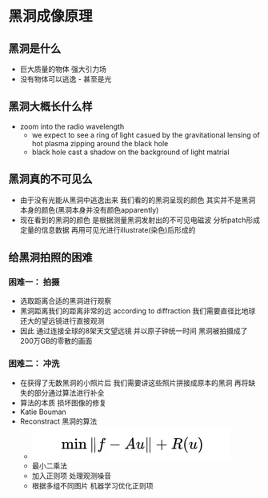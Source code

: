 # 黑洞成像原理

## 黑洞是什么

* 巨大质量的物体 强大引力场 
* 没有物体可以逃逸 - 甚至是光

## 黑洞大概长什么样

* zoom into the radio wavelength 
    * we expect to see a ring of light casued by the gravitational lensing of hot plasma zipping around the black hole
    * black hole cast a shadow on the background of light matrial

## 黑洞真的不可见么

* 由于没有光能从黑洞中逃逸出来 我们看的的黑洞呈现的颜色 其实并不是黑洞本身的颜色(黑洞本身并没有颜色apparently)
* 现在看到的黑洞的颜色 是根据测量黑洞发射出的不可见电磁波 分析patch形成定量的信息数据 再用可见光进行illustrate(染色)后形成的

## 给黑洞拍照的困难

### 困难一： 拍摄
* 选取距离合适的黑洞进行观察
* 黑洞距离我们的距离非常的远 according to diffraction 我们需要直径比地球还大的望远镜进行直接观测
* 因此 通过连接全球的8架天文望远镜 并以原子钟统一时间 黑洞被拍摄成了200万GB的零散的画面

### 困难二： 冲洗

* 在获得了无数黑洞的小照片后 我们需要讲这些照片拼接成原本的黑洞 再将缺失的部分通过算法进行补全
* 算法的本质 损坏图像的修复
* Katie Bouman 
* Reconstract 黑洞的算法
    * ![avatar](https://github.com/JerryHao2001/HAO/blob/master/pic/min.png)
    * 最小二乘法
    * 加入正则项 处理观测噪音
    * 根据多组不同图片 机器学习优化正则项
    
